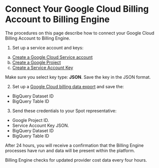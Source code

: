 # Connect Your Google Cloud Billing Account to Billing Engine

The procedures on this page describe how to connect your Google Cloud Billing Account to Billing Engine.

1. Set up a service account and keys:

<ol style="list-style-type: lower-alpha;">
<li><a href="https://cloud.google.com/iam/docs/keys-create-delete">Create a Google Cloud Service account</a></li>
<li><a href="https://cloud.google.com/iam/docs/keys-create-delete">Create a Google Project</a></li>
<li><a href="https://cloud.google.com/iam/docs/keys-create-delete#creating">Create a Service Account Key</a></li>
</ol>

Make sure you select key type: **JSON**. Save the key in the JSON format.

2. Set up a [Google Cloud billing data export](https://cloud.google.com/billing/docs/how-to/export-data-bigquery) and save the:

- BigQuery Dataset ID
- BigQuery Table ID

3. Send these credentials to your Spot representative:

- Google Project ID.
- Service Account Key JSON.
- BigQuery Dataset ID
- BigQuery Table ID

After 24 hours, you will receive a confirmation that the Billing Engine processes have run and data will be present within the platform.

Billing Engine checks for updated provider cost data every four hours.
